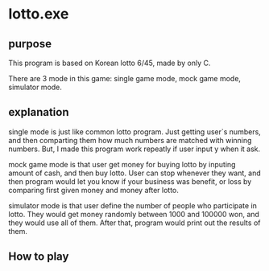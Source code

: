 # lotto.exe

## purpose
This program is based on Korean lotto 6/45, made by only C.

There are 3 mode in this game: single game mode, mock game mode, simulator mode.

## explanation
single mode is just like common lotto program. Just getting user`s numbers, and then comparting them how much numbers are matched with winning numbers. But, I made this program work repeatly if user input y when it ask.

mock game mode is that user get money for buying lotto by inputing amount of cash, and then buy lotto. User can stop whenever they want, and then program would let you know if your business was benefit, or loss by comparing first given money and money after lotto.

simulator mode is that user define the number of people who participate in lotto. They would get money randomly between 1000 and 100000 won, and they would use all of them. After that, program would print out the results of them. 

## How to play
